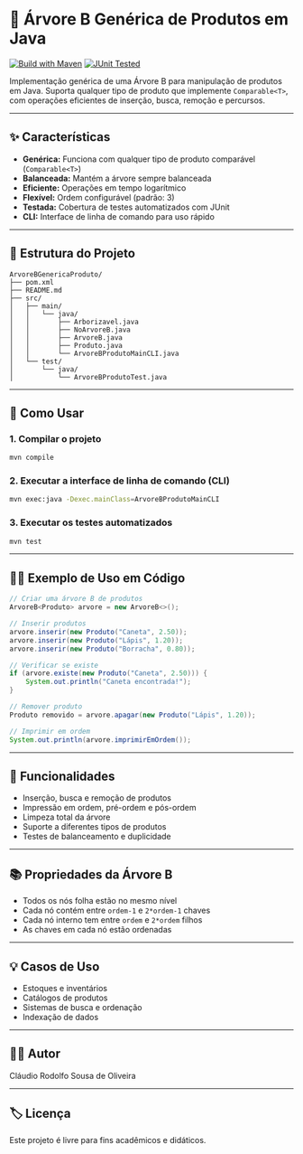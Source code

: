 # 🛒 Árvore B Genérica de Produtos em Java

[![Build with Maven](https://img.shields.io/badge/build-Maven-blue)](https://maven.apache.org/)
[![JUnit Tested](https://img.shields.io/badge/tests-JUnit%204-green)](https://junit.org/junit4/)

Implementação genérica de uma Árvore B para manipulação de produtos em Java. Suporta qualquer tipo de produto que implemente `Comparable<T>`, com operações eficientes de inserção, busca, remoção e percursos.

---

## ✨ Características

- **Genérica:** Funciona com qualquer tipo de produto comparável (`Comparable<T>`)  
- **Balanceada:** Mantém a árvore sempre balanceada  
- **Eficiente:** Operações em tempo logarítmico  
- **Flexível:** Ordem configurável (padrão: 3)  
- **Testada:** Cobertura de testes automatizados com JUnit  
- **CLI:** Interface de linha de comando para uso rápido

---

## 📁 Estrutura do Projeto

```
ArvoreBGenericaProduto/
├── pom.xml
├── README.md
├── src/
│   ├── main/
│   │   └── java/
│   │       ├── Arborizavel.java
│   │       ├── NoArvoreB.java
│   │       ├── ArvoreB.java
│   │       ├── Produto.java
│   │       └── ArvoreBProdutoMainCLI.java
│   └── test/
│       └── java/
│           └── ArvoreBProdutoTest.java
```

---

## 🚀 Como Usar

### 1. Compilar o projeto
```bash
mvn compile
```

### 2. Executar a interface de linha de comando (CLI)
```bash
mvn exec:java -Dexec.mainClass=ArvoreBProdutoMainCLI
```

### 3. Executar os testes automatizados
```bash
mvn test
```

---

## 🧑‍💻 Exemplo de Uso em Código

```java
// Criar uma árvore B de produtos
ArvoreB<Produto> arvore = new ArvoreB<>();

// Inserir produtos
arvore.inserir(new Produto("Caneta", 2.50));
arvore.inserir(new Produto("Lápis", 1.20));
arvore.inserir(new Produto("Borracha", 0.80));

// Verificar se existe
if (arvore.existe(new Produto("Caneta", 2.50))) {
    System.out.println("Caneta encontrada!");
}

// Remover produto
Produto removido = arvore.apagar(new Produto("Lápis", 1.20));

// Imprimir em ordem
System.out.println(arvore.imprimirEmOrdem());
```

---

## 📝 Funcionalidades

- Inserção, busca e remoção de produtos
- Impressão em ordem, pré-ordem e pós-ordem
- Limpeza total da árvore
- Suporte a diferentes tipos de produtos
- Testes de balanceamento e duplicidade

---

## 📚 Propriedades da Árvore B

- Todos os nós folha estão no mesmo nível
- Cada nó contém entre `ordem-1` e `2*ordem-1` chaves
- Cada nó interno tem entre `ordem` e `2*ordem` filhos
- As chaves em cada nó estão ordenadas

---

## 💡 Casos de Uso

- Estoques e inventários
- Catálogos de produtos
- Sistemas de busca e ordenação
- Indexação de dados

---

## 👨‍🏫 Autor

Cláudio Rodolfo Sousa de Oliveira

---

## 🏷️ Licença

Este projeto é livre para fins acadêmicos e didáticos. 